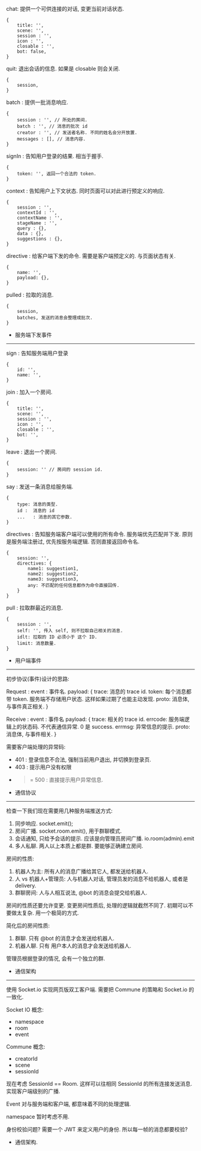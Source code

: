 chat: 提供一个可供连接的对话, 变更当前对话状态.

    {
        title: '',
        scene: '',
        session : '',
        icon : '',
        closable : '',
        bot: false,
    }

quit: 退出会话的信息. 如果是 closable 则会关闭.

    {
        session,
    }

batch : 提供一批消息响应.

    {
        session : '', // 所处的房间.
        batch : '', // 消息的批次 id
        creator : '', // 发送者名称. 不同的姓名会分开放置.
        messages : [], // 消息内容.
    }

signIn : 告知用户登录的结果. 相当于握手.

    {
        token: '', 返回一个合法的 token.
    }

context : 告知用户上下文状态. 同时页面可以对此进行预定义的响应.

    {
        session : '',
        contextId : '',
        contextName : '',
        stageName : '',
        query : {},
        data : {},
        suggestions : {},
    }

directive : 给客户端下发的命令. 需要是客户端预定义的. 与页面状态有关.

    {
        name: '',
        payload: {},
    }

pulled : 拉取的消息.

    {
        session,
        batches, 发送的消息会整理成批次.
    }

*  服务端下发事件

----

sign : 告知服务端用户登录

    {
        id: '',
        name: '',
    }

join : 加入一个房间.

    {
        title: '',
        scene: '',
        session : '',
        icon : '',
        closable : '',
        bot: '',
    }

leave : 退出一个房间.

    {
        session: '' // 房间的 session id.
    }



say : 发送一条消息给服务端.

    {
        type: 消息的类型.
        id :  消息的 id
        ...   : 消息的其它参数.
    }

directives : 告知服务端客户端可以使用的所有命令. 服务端优先匹配并下发.
原则是服务端注册过, 优先按服务端逻辑. 否则直接返回命令名.

    {
        session: '',
        directives: {
            name1: suggestion1,
            name2: suggestion2,
            name3: suggestion3,
            any: 不匹配的任何信息都作为命令直接回传.
        }
    }

pull : 拉取群最近的消息.

    {
        session : '',
        self: '', 传入 self, 则不拉取自己相关的消息.
        idlt: 拉取的 ID 必须小于 这个 ID.
        limit: 消息数量.
    }

*  用户端事件

----

初步协议(事件)设计的思路:

Request :
    event : 事件名.
    payload: {
        trace: 消息的 trace id.
        token: 每个消息都带 token. 服务端不存储用户状态. 这样如果过期了也能主动发现.
        proto: 消息体, 与事件真正相关.
    }


Receive :
    event : 事件名
    payload: {
        trace: 相关的 trace id.
        errcode: 服务端逻辑上的状态码. 不代表通信异常. 0 是 success.
        errmsg: 异常信息的提示.
        proto: 消息体, 与事件相关.
    }

需要客户端处理的异常码:

- 401 : 登录信息不合法, 强制当前用户退出, 并切换到登录页.
- 403 : 提示用户没有权限
- >= 500 : 直接提示用户异常信息.

* 通信协议

----

检查一下我们现在需要用几种服务端推送方式:

1. 同步响应. socket.emit();
2. 房间广播. socket.room.emit(), 用于群聊模式.
3. 会话通知, 只给予会话的提示. 应该是向管理员房间广播. io.room(admin).emit
4. 多人私聊. 两人以上本质上都是群. 要能够正确建立房间.

房间的性质:

1. 机器人为主: 所有人的消息广播给其它人, 都发送给机器人.
2. 人 vs 机器人+管理员: 人与机器人对话, 管理员发的消息不给机器人, 或者是 delivery.
3. 群聊房间: 人与人相互说法, @bot 的消息会提交给机器人.

房间的性质还要允许变更. 变更房间性质后, 处理的逻辑就截然不同了.
初期可以不要做太复杂. 用一个极简的方式.

简化后的房间性质:

1. 群聊. 只有 @bot 的消息才会发送给机器人.
2. 机器人聊. 只有 用户本人的消息才会发送给机器人.

管理员根据登录的情况, 会有一个独立的群.


* 通信架构

----

使用 Socket.io 实现网页版双工客户端. 需要把 Commune 的策略和 Socket.io 的一致化.

Socket IO 概念:
- namespace
- room
- event

Commune 概念:
- creatorId
- scene
- sessionId

现在考虑 SessionId == Room. 这样可以往相同 SessionId 的所有连接发送消息.
实现客户端级别的广播.

Event 对与服务端和客户端, 都意味着不同的处理逻辑.

namespace 暂时考虑不用.

身份校验问题? 需要一个 JWT 来定义用户的身份. 所以每一帧的消息都要校验?

* 通信架构.
